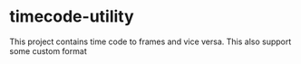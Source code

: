 # timecode-utility
This project contains time code to frames and vice versa. This also support some custom format
